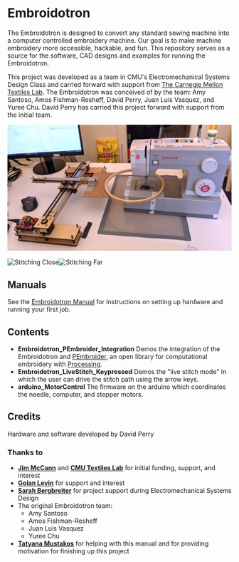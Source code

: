 # Embroidotron
The Embroidotron is designed to convert any standard sewing machine into a computer controlled embroidery machine. Our goal is to make machine embroidery more accessible, hackable, and fun. This repository serves as a source for the software, CAD designs and examples for running the Embroidotron.

This project was developed as a team in CMU's Electromechanical Systems Design Class and carried forward with support from [The Carnegie Mellon Textiles Lab](https://textiles-lab.github.io/). The Embroidotron was conceived of by the team: Amy Santoso, Amos Fishman-Resheff, David Perry, Juan Luis Vasquez, and Yuree Chu. David Perry has carried this project forward with support from the initial team.

![Embroidotron](https://github.com/DavidBPerry/Embroidotron/blob/master/Embroido_Documentation/PXL_20210723_194200352.jpg?raw=true)

![Stitching Close](https://github.com/DavidBPerry/Embroidotron/blob/master/Embroido_Documentation/close_stitching_1.gif?raw=true)![Stitching Far](https://github.com/DavidBPerry/Embroidotron/blob/master/Embroido_Documentation/far_stitching_1.gif?raw=true)


## Manuals
See the [Embroidotron Manual](https://docs.google.com/presentation/d/e/2PACX-1vQDnrs32w4o7STt2GDkAjPlq3Xo2kj3-9yWwGp2af6CuQFf4LI4kpUE5b-No-ILSyXCkttRJLsAB5MZ/pub?start=false&loop=false&delayms=3000) for instructions on setting up hardware and running your first job.

## Contents

 - **Embroidotron_PEmbroider_Integration** 
Demos the integration of the Embroidotron and [PEmbroider](https://github.com/CreativeInquiry/PEmbroider), an open library for computational embroidery with [Processing](http://processing.org/).
 - **Embroidotron_LiveStitch_Keypressed**
Demos the "live stitch mode" in which the user can drive the stitch path using the arrow keys.
 - **arduino_MotorControl**
 The firmware on the arduino which coordinates the needle, computer, and stepper motors.

## Credits
Hardware and software developed by David Perry
### Thanks to
- **[Jim McCann](http://www.cs.cmu.edu/~jmccann/)** and **[CMU Textiles Lab](https://textiles-lab.github.io/)** for initial funding, support, and interest
- **[Golan Levin](http://flong.com/archive/bio/en/index.html)** for support and interest
- **[Sarah Bergbreiter](https://www.meche.engineering.cmu.edu/directory/bios/bergbreiter-sarah.html)** for project support during Electromechanical Systems Design
- The original Embroidotron team: 
	- Amy Santoso
	- Amos Fishman-Resheff
	- Juan Luis Vasquez
	- Yuree Chu
- **[Tatyana Mustakos](https://tatyanade.github.io/portfolio//)** for helping with this manual and for providing motivation for finishing up this project
